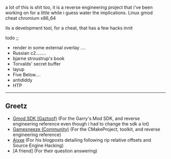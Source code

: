 a lot of this is shit too, it is a reverse engineering project that i've been working on for a little while i guess water the implications. Linux gmod cheat chromium x86_64

its a development tool, for a cheat, that has a few hacks innit

todo ;; 
* render in some external overlay ....
* Russian c2........
* bjarne stroustrup's book
* Torvalds' secret buffer
* layup
* Five Below....
* antididdy
* HTP

<hr>
<h2>Greetz</h2>

- [Gmod SDK (Gaztoof)](https://github.com/Gaztoof/GMod-SDK) (For the Garry's Mod SDK, and reverse engineering reference even though i had to change the sdk a lot)
- [Gamesneeze (Community)](https://github.com/seksea/gamesneeze/) (For the CMakeProject, toolkit, and reverse engineering reference)
- [Aixxe](https://aixxe.net/) (For his blogposts detailing following rip relative offsets and Source Engine Hacking)
- [A friend] (For their question answering)
